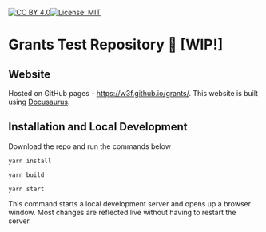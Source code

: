 [![CC BY 4.0][cc-by-shield]][cc-by][![License: MIT](https://img.shields.io/badge/License-MIT-black.svg)](https://opensource.org/licenses/MIT)


[cc-by]: http://creativecommons.org/licenses/by/4.0/
[cc-by-image]: https://i.creativecommons.org/l/by/4.0/88x31.png
[cc-by-shield]: https://img.shields.io/badge/License-CC%20BY%204.0-black.svg

# Grants Test Repository :construction:	[WIP!]


## Website

Hosted on GitHub pages - https://w3f.github.io/grants/.
This website is built using [Docusaurus](https://docusaurus.io/).

## Installation and Local Development

Download the repo and run the commands below

```console
yarn install
```

```console
yarn build
```

```console
yarn start
```

This command starts a local development server and opens up a browser window. Most changes are reflected live without having to restart the server.
